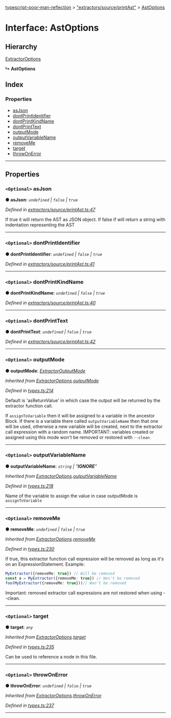 [typescript-poor-man-reflection](../README.md) > ["extractors/source/printAst"](../modules/_extractors_source_printast_.md) > [AstOptions](../interfaces/_extractors_source_printast_.astoptions.md)

# Interface: AstOptions

## Hierarchy

 [ExtractorOptions](_types_.extractoroptions.md)

**↳ AstOptions**

## Index

### Properties

* [asJson](_extractors_source_printast_.astoptions.md#asjson)
* [dontPrintIdentifier](_extractors_source_printast_.astoptions.md#dontprintidentifier)
* [dontPrintKindName](_extractors_source_printast_.astoptions.md#dontprintkindname)
* [dontPrintText](_extractors_source_printast_.astoptions.md#dontprinttext)
* [outputMode](_extractors_source_printast_.astoptions.md#outputmode)
* [outputVariableName](_extractors_source_printast_.astoptions.md#outputvariablename)
* [removeMe](_extractors_source_printast_.astoptions.md#removeme)
* [target](_extractors_source_printast_.astoptions.md#target)
* [throwOnError](_extractors_source_printast_.astoptions.md#throwonerror)

---

## Properties

<a id="asjson"></a>

### `<Optional>` asJson

**● asJson**: *`undefined` \| `false` \| `true`*

*Defined in [extractors/source/printAst.ts:47](https://github.com/cancerberoSgx/typescript-poor-man-reflection/blob/ddc8b16/src/extractors/source/printAst.ts#L47)*

If true it will return the AST as JSON object. If false if will return a string with indentation representing the AST

___
<a id="dontprintidentifier"></a>

### `<Optional>` dontPrintIdentifier

**● dontPrintIdentifier**: *`undefined` \| `false` \| `true`*

*Defined in [extractors/source/printAst.ts:41](https://github.com/cancerberoSgx/typescript-poor-man-reflection/blob/ddc8b16/src/extractors/source/printAst.ts#L41)*

___
<a id="dontprintkindname"></a>

### `<Optional>` dontPrintKindName

**● dontPrintKindName**: *`undefined` \| `false` \| `true`*

*Defined in [extractors/source/printAst.ts:40](https://github.com/cancerberoSgx/typescript-poor-man-reflection/blob/ddc8b16/src/extractors/source/printAst.ts#L40)*

___
<a id="dontprinttext"></a>

### `<Optional>` dontPrintText

**● dontPrintText**: *`undefined` \| `false` \| `true`*

*Defined in [extractors/source/printAst.ts:42](https://github.com/cancerberoSgx/typescript-poor-man-reflection/blob/ddc8b16/src/extractors/source/printAst.ts#L42)*

___
<a id="outputmode"></a>

### `<Optional>` outputMode

**● outputMode**: *[ExtractorOutputMode](../modules/_types_.md#extractoroutputmode)*

*Inherited from [ExtractorOptions](_types_.extractoroptions.md).[outputMode](_types_.extractoroptions.md#outputmode)*

*Defined in [types.ts:214](https://github.com/cancerberoSgx/typescript-poor-man-reflection/blob/ddc8b16/src/types.ts#L214)*

Default is 'asReturnValue' in which case the output will be returned by the extractor function call.

If `assignToVariable` then it will be assigned to a variable in the ancestor Block. If there is a variable there called `outputVariableName` then that one will be used, otherwise a new variable will be created, next to the extractor call expression with a random name. IMPORTANT: variables created or assigned using this mode won't be removed or restored with `--clean`

___
<a id="outputvariablename"></a>

### `<Optional>` outputVariableName

**● outputVariableName**: *`string` \| "__IGNORE__"*

*Inherited from [ExtractorOptions](_types_.extractoroptions.md).[outputVariableName](_types_.extractoroptions.md#outputvariablename)*

*Defined in [types.ts:218](https://github.com/cancerberoSgx/typescript-poor-man-reflection/blob/ddc8b16/src/types.ts#L218)*

Name of the variable to assign the value in case outputMode is `assignToVariable`

___
<a id="removeme"></a>

### `<Optional>` removeMe

**● removeMe**: *`undefined` \| `false` \| `true`*

*Inherited from [ExtractorOptions](_types_.extractoroptions.md).[removeMe](_types_.extractoroptions.md#removeme)*

*Defined in [types.ts:230](https://github.com/cancerberoSgx/typescript-poor-man-reflection/blob/ddc8b16/src/types.ts#L230)*

If true, this extractor function call expression will be removed as long as it's on an ExpressionStatement. Example:

```ts
MyExtractor({removeMe: true}) // Will be removed
const a = MyExtractor({removeMe: true}) // Won't be removed
foo(MyExtractor({removeMe: true}))// Won't be removed
```

Important: removed extractor call expressions are not restored when using --clean.

___
<a id="target"></a>

### `<Optional>` target

**● target**: *`any`*

*Inherited from [ExtractorOptions](_types_.extractoroptions.md).[target](_types_.extractoroptions.md#target)*

*Defined in [types.ts:235](https://github.com/cancerberoSgx/typescript-poor-man-reflection/blob/ddc8b16/src/types.ts#L235)*

Can be used to reference a node in this file.

___
<a id="throwonerror"></a>

### `<Optional>` throwOnError

**● throwOnError**: *`undefined` \| `false` \| `true`*

*Inherited from [ExtractorOptions](_types_.extractoroptions.md).[throwOnError](_types_.extractoroptions.md#throwonerror)*

*Defined in [types.ts:237](https://github.com/cancerberoSgx/typescript-poor-man-reflection/blob/ddc8b16/src/types.ts#L237)*

___


